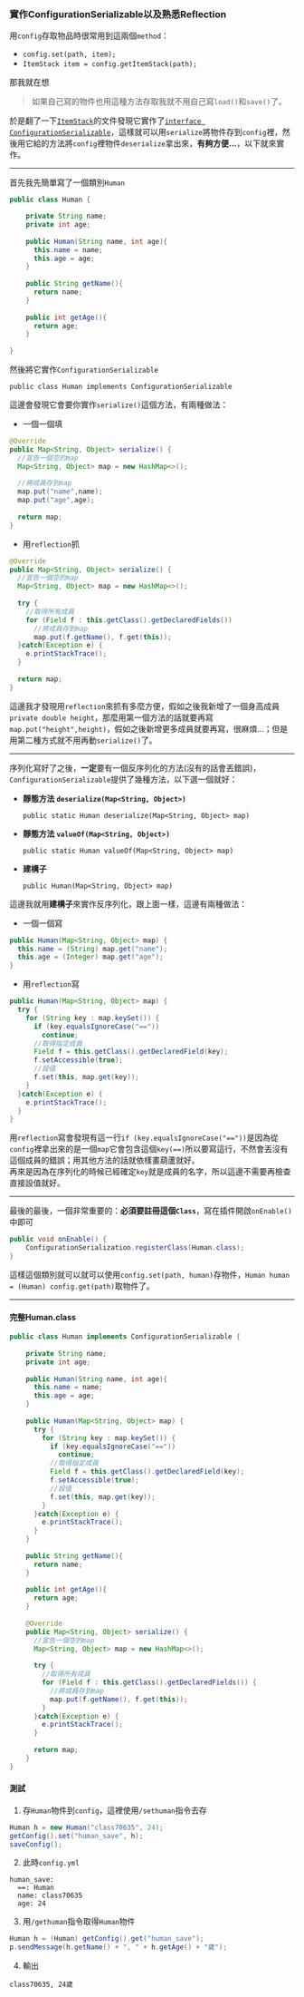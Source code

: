 ### 實作ConfigurationSerializable以及熟悉Reflection
用`config`存取物品時很常用到這兩個`method`：
* `config.set(path, item);`
* `ItemStack item = config.getItemStack(path);`

那我就在想
> 如果自己寫的物件也用這種方法存取我就不用自己寫`load()`和`save()`了。

於是翻了一下[`ItemStack`][item_doc]的文件發現它實作了[`interface ConfigurationSerializable`][cs_doc]，這樣就可以用`serialize`將物件存到`config`裡，然後用它給的方法將`config`裡物件`deserialize`拿出來，**有夠方便...**，以下就來實作。

[item_doc]: https://hub.spigotmc.org/javadocs/spigot/org/bukkit/inventory/ItemStack.html
[cs_doc]: https://hub.spigotmc.org/javadocs/spigot/org/bukkit/configuration/serialization/ConfigurationSerializable.html
***
首先我先簡單寫了一個類別`Human`
```Java
public class Human {

    private String name;
    private int age;
    
    public Human(String name, int age){
      this.name = name;
      this.age = age;
    }
    
    public String getName(){
      return name;
    }
    
    public int getAge(){
      return age;
    }
    
}
```
然後將它實作`ConfigurationSerializable`  

    public class Human implements ConfigurationSerializable

這邊會發現它會要你實作`serialize()`這個方法，有兩種做法：
* 一個一個填
```Java
@Override
public Map<String, Object> serialize() {
  //宣告一個空的map
  Map<String, Object> map = new HashMap<>();
    
  //將成員存到map
  map.put("name",name);
  map.put("age",age);
    
  return map;
}
```
* 用`reflection`抓
```Java
@Override
public Map<String, Object> serialize() {
  //宣告一個空的map
  Map<String, Object> map = new HashMap<>();
    
  try {
    //取得所有成員
    for (Field f : this.getClass().getDeclaredFields()) 
      //將成員存到map
      map.put(f.getName(), f.get(this));
  }catch(Exception e) {
    e.printStackTrace();
  }
    
  return map;
}
```
這邊我才發現用`reflection`來抓有多麼方便，假如之後我新增了一個身高成員`private double height`，那麼用第一個方法的話就要再寫`map.put("height",height)`，假如之後新增更多成員就要再寫，很麻煩...；但是用第二種方式就不用再動`serialize()`了。
***
序列化寫好了之後，**一定**要有一個反序列化的方法(沒有的話會丟錯誤)，`ConfigurationSerializable`提供了幾種方法，以下選一個就好：
* **靜態方法 `deserialize(Map<String, Object>)`**

      public static Human deserialize(Map<String, Object> map)

* **靜態方法 `valueOf(Map<String, Object>)`**

      public static Human valueOf(Map<String, Object> map)
* **建構子**

      public Human(Map<String, Object> map)

這邊我就用**建構子**來實作反序列化，跟上面一樣，這邊有兩種做法：
* 一個一個寫
```Java
public Human(Map<String, Object> map) {
  this.name = (String) map.get("name");
  this.age = (Integer) map.get("age");
}
```
* 用`reflection`寫
```Java
public Human(Map<String, Object> map) {
  try {
    for (String key : map.keySet()) {
      if (key.equalsIgnoreCase("=="))
        continue;
      //取得指定成員
      Field f = this.getClass().getDeclaredField(key);
      f.setAccessible(true);
      //設值
      f.set(this, map.get(key));
    }
  }catch(Exception e) {
    e.printStackTrace();
  }
}
```
用`reflection`寫會發現有這一行`if (key.equalsIgnoreCase("=="))`是因為從`config`裡拿出來的是一個`map`它會包含這個`key(==)`所以要寫這行，不然會丟沒有這個成員的錯誤；用其他方法的話就依樣畫葫蘆就好。  
再來是因為在序列化的時候已經確定`key`就是成員的名字，所以這邊不需要再檢查直接設值就好。
***
最後的最後，一個非常重要的：**必須要註冊這個`Class`**，寫在插件開啟`onEnable()`中即可
```Java
public void onEnable() {
    ConfigurationSerialization.registerClass(Human.class);
}
```
這樣這個類別就可以就可以使用`config.set(path, human)`存物件，`Human human = (Human) config.get(path)`取物件了。
***
#### 完整Human.class

```Java
public class Human implements ConfigurationSerializable {
  
    private String name;
    private int age;
    
    public Human(String name, int age){
      this.name = name;
      this.age = age;
    }
    
    public Human(Map<String, Object> map) {
      try {
        for (String key : map.keySet()) {
          if (key.equalsIgnoreCase("=="))
            continue;
          //取得指定成員
          Field f = this.getClass().getDeclaredField(key);
          f.setAccessible(true);
          //設值
          f.set(this, map.get(key));
        }
      }catch(Exception e) {
        e.printStackTrace();
      }
    }
    
    public String getName(){
      return name;
    }
    
    public int getAge(){
      return age;
    }
    
    @Override
    public Map<String, Object> serialize() {
      //宣告一個空的map
      Map<String, Object> map = new HashMap<>();
    
      try {
        //取得所有成員
        for (Field f : this.getClass().getDeclaredFields()) {
          //將成員存到map
          map.put(f.getName(), f.get(this));
        }
      }catch(Exception e) {
        e.printStackTrace();
      }
    
      return map;
    }
}
```
#### 測試
1. 存`Human`物件到`config`，這裡使用`/sethuman`指令去存
```Java
Human h = new Human("class70635", 24);
getConfig().set("human_save", h);
saveConfig();
```
2. 此時`config.yml`  
```
human_save:
  ==: Human
  name: class70635
  age: 24
```
3. 用`/gethuman`指令取得`Human`物件
```Java
Human h = (Human) getConfig().get("human_save");
p.sendMessage(h.getName() + ", " + h.getAge() + "歲");
```
4. 輸出
```
class70635, 24歲
```








